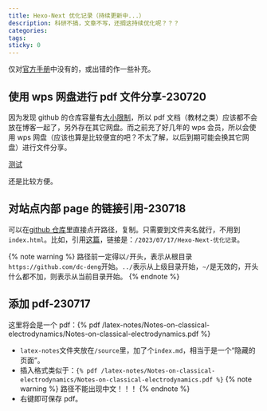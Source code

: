 ```yaml
---
title: Hexo-Next 优化记录（持续更新中...）
description: 科研不搞，文章不写，还搁这持续优化呢？？？
categories:
tags:
sticky: 0
---
```


仅对[官方手册](https://theme-next.js.org/)中没有的，或出错的作一些补充。

## 使用 wps 网盘进行 pdf 文件分享-230720

因为发现 github 的仓库容量有[大小限制](https://docs.github.com/en/repositories/working-with-files/managing-large-files/about-large-files-on-github?platform=windows)，所以 pdf 文档（教材之类）应该都不会放在博客一起了，另外存在其它网盘。而之前充了好几年的 wps 会员，所以会使用 wps 网盘（应该也算是比较便宜的吧？不太了解，以后到期可能会换其它网盘）进行文件分享。

[测试](https://kdocs.cn/l/cgRgDDUkVbqd)

还是比较方便。

## 对站点内部 page 的链接引用-230718

可以在[github 仓库](https://github.com/dc-deng/dc-deng.github.io/tree/main)里直接点开路径，复制。只需要到文件夹名就行，不用到`index.html`。比如，引用[这篇](/2023/07/17/Hexo-Next-优化记录)，链接是：`/2023/07/17/Hexo-Next-优化记录`。

{% note warning %}
路径前一定得以`/`开头，表示从根目录`https://github.com/dc-deng`开始。`../`表示从上级目录开始，`~/`是无效的，开头什么都不加，则表示从当前目录开始。
{% endnote %}

## 添加 pdf-230717

这里将会是一个 pdf：{% pdf /latex-notes/Notes-on-classical-electrodynamics/Notes-on-classical-electrodynamics.pdf %}

- `latex-notes`文件夹放在`/source`里，加了个`index.md`，相当于是一个“隐藏的页面”。
- 插入格式类似于：`{% pdf /latex-notes/Notes-on-classical-electrodynamics/Notes-on-classical-electrodynamics.pdf %}`
  {% note warning %}
  路径不能出现中文！！！
  {% endnote %}
- 右键即可保存 pdf。
